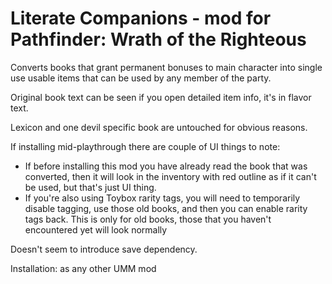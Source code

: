# Literate Companions - mod for Pathfinder: Wrath of the Righteous

Converts books that grant permanent bonuses to main character into single use usable items that can be used by any member of the party.

Original book text can be seen if you open detailed item info, it's in flavor text.

Lexicon and one devil specific book are untouched for obvious reasons.

If installing mid-playthrough there are couple of UI things to note:   
- If before installing this mod you have already read the book that was converted, then it will look in the inventory with red outline as if it can't be used, but that's just UI thing.   
- If you're also using Toybox rarity tags, you will need to temporarily disable tagging, use those old books, and then you can enable rarity tags back. This is only for old books, those that you haven't encountered yet will look normally

Doesn't seem to introduce save dependency.

Installation: as any other UMM mod